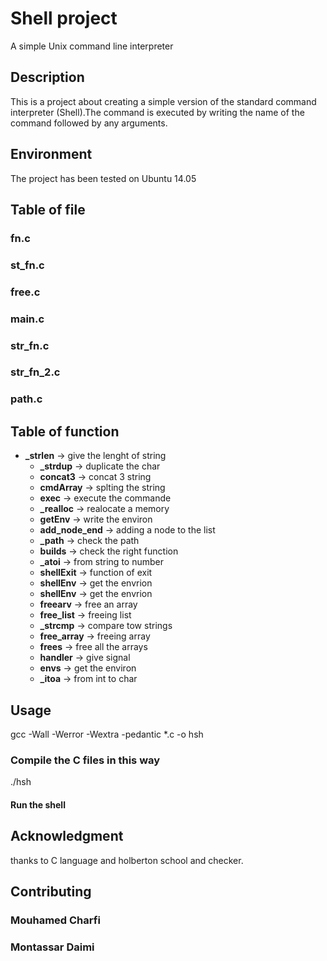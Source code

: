 # Shell project
A simple Unix command line interpreter
## Description
This is a project about creating a simple version of the standard command interpreter (Shell).The command is executed by writing the name of the command followed by any arguments.
## Environment
The project has been tested on Ubuntu 14.05
## Table of file
### fn.c
### st_fn.c
### free.c
### main.c
### str_fn.c
### str_fn_2.c
### path.c
## Table of function
- **_strlen** -> give the lenght of string
	- **_strdup** -> duplicate the char
	- **concat3** -> concat 3 string
	- **cmdArray** -> splting the string
	- **exec** ->  execute the commande
	- **_realloc** -> realocate a memory
	- **getEnv** ->  write the environ
	- **add_node_end** -> adding a node to the list
	- **_path** ->  check the path
	- **builds** -> check the right function
	- **_atoi** -> from string to number
	- **shellExit** -> function of exit
	- **shellEnv** -> get the envrion
	- **shellEnv** -> get the envrion
	- **freearv** -> free an array 
	- **free_list** -> freeing list
	- **_strcmp** -> compare tow strings
	- **free_array** -> freeing array
	- **frees** -> free all the arrays
	- **handler** -> give signal
	- **envs** ->  get the environ
	- **_itoa** -> from int to char

## Usage

gcc -Wall -Werror -Wextra -pedantic *.c -o hsh
### Compile the C files in this way

./hsh
#### Run the shell
## Acknowledgment
thanks to C language and holberton school  and checker. 

## Contributing
### Mouhamed Charfi
### Montassar Daimi

